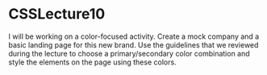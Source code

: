 # CSSLecture10
I will be working on a color-focused activity. Create a mock company and a basic landing page for this new brand. Use the guidelines that we reviewed during the lecture to choose a primary/secondary color combination and style the elements on the page using these colors.
